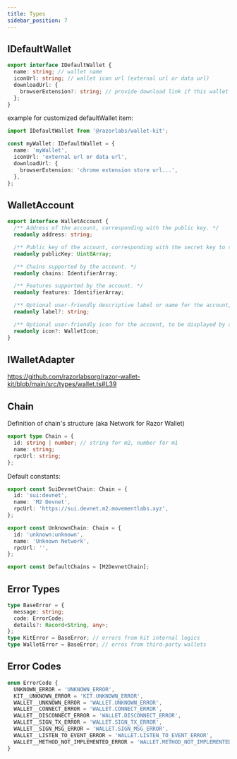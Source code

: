 ```yaml
---
title: Types
sidebar_position: 7
---
```


## IDefaultWallet

```typescript
export interface IDefaultWallet {
  name: string; // wallet name
  iconUrl: string; // wallet icon url (external url or data url)
  downloadUrl: {
    browserExtension?: string; // provide download link if this wallet is not installed
  };
}
```

example for customized defaultWallet item:

```typescript
import IDefaultWallet from '@razorlabs/wallet-kit';

const myWallet: IDefaultWallet = {
  name: 'myWallet',
  iconUrl: 'external url or data url',
  downloadUrl: {
    browserExtension: 'chrome extension store url...',
  },
};
```

## WalletAccount

```ts
export interface WalletAccount {
  /** Address of the account, corresponding with the public key. */
  readonly address: string;

  /** Public key of the account, corresponding with the secret key to sign, encrypt, or decrypt using. */
  readonly publicKey: Uint8Array;

  /** Chains supported by the account. */
  readonly chains: IdentifierArray;

  /** Features supported by the account. */
  readonly features: IdentifierArray;

  /** Optional user-friendly descriptive label or name for the account, to be displayed by apps. */
  readonly label?: string;

  /** Optional user-friendly icon for the account, to be displayed by apps. */
  readonly icon?: WalletIcon;
}
```

## IWalletAdapter

https://github.com/razorlabsorg/razor-wallet-kit/blob/main/src/types/wallet.ts#L39

## Chain

Definition of chain's structure (aka Network for Razor Wallet)

```ts
export type Chain = {
  id: string | number; // string for m2, number for m1
  name: string;
  rpcUrl: string;
};
```

Default constants:

```ts
export const SuiDevnetChain: Chain = {
  id: 'sui:devnet',
  name: 'M2 Devnet',
  rpcUrl: 'https://sui.devnet.m2.movementlabs.xyz',
};

export const UnknownChain: Chain = {
  id: 'unknown:unknown',
  name: 'Unknown Network',
  rpcUrl: '',
};

export const DefaultChains = [M2DevnetChain];
```

## Error Types

```typescript
type BaseError = {
  message: string;
  code: ErrorCode;
  details?: Record<String, any>;
};
type KitError = BaseError; // errors from kit internal logics
type WalletError = BaseError; // erros from third-party wallets
```

## Error Codes

```typescript
enum ErrorCode {
  UNKNOWN_ERROR = 'UNKNOWN_ERROR',
  KIT__UNKNOWN_ERROR = 'KIT.UNKNOWN_ERROR',
  WALLET__UNKNOWN_ERROR = 'WALLET.UNKNOWN_ERROR',
  WALLET__CONNECT_ERROR = 'WALLET.CONNECT_ERROR',
  WALLET__DISCONNECT_ERROR = 'WALLET.DISCONNECT_ERROR',
  WALLET__SIGN_TX_ERROR = 'WALLET.SIGN_TX_ERROR',
  WALLET__SIGN_MSG_ERROR = 'WALLET.SIGN_MSG_ERROR',
  WALLET__LISTEN_TO_EVENT_ERROR = 'WALLET.LISTEN_TO_EVENT_ERROR',
  WALLET__METHOD_NOT_IMPLEMENTED_ERROR = 'WALLET.METHOD_NOT_IMPLEMENTED_ERROR',
}
```
